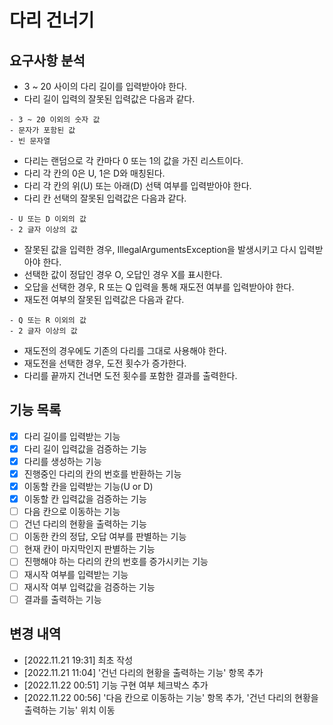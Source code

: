 # 다리 건너기

## 요구사항 분석
- 3 ~ 20 사이의 다리 길이를 입력받아야 한다.
- 다리 길이 입력의 잘못된 입력값은 다음과 같다.
 ```
- 3 ~ 20 이외의 숫자 값
- 문자가 포함된 값
- 빈 문자열
 ```
- 다리는 랜덤으로 각 칸마다 0 또는 1의 값을 가진 리스트이다.
- 다리 각 칸의 0은 U, 1은 D와 매칭된다.
- 다리 각 칸의 위(U) 또는 아래(D) 선택 여부를 입력받아야 한다.
- 다리 칸 선택의 잘못된 입력값은 다음과 같다.
```
- U 또는 D 이외의 값
- 2 글자 이상의 값
```
- 잘못된 값을 입력한 경우, IllegalArgumentsException을 발생시키고 다시 입력받아야 한다.
- 선택한 값이 정답인 경우 O, 오답인 경우 X를 표시한다.
- 오답을 선택한 경우, R 또는 Q 입력을 통해 재도전 여부를 입력받아야 한다.
- 재도전 여부의 잘못된 입력값은 다음과 같다.
```
- Q 또는 R 이외의 값
- 2 글자 이상의 값
```
- 재도전의 경우에도 기존의 다리를 그대로 사용해야 한다.
- 재도전을 선택한 경우, 도전 횟수가 증가한다.
- 다리를 끝까지 건너면 도전 횟수를 포함한 결과를 출력한다.

## 기능 목록
- [x] 다리 길이를 입력받는 기능
- [x] 다리 길이 입력값을 검증하는 기능
- [x] 다리를 생성하는 기능
- [x] 진행중인 다리의 칸의 번호를 반환하는 기능
- [x] 이동할 칸을 입력받는 기능(U or D)
- [x] 이동할 칸 입력값을 검증하는 기능
- [ ] 다음 칸으로 이동하는 기능
- [ ] 건넌 다리의 현황을 출력하는 기능
- [ ] 이동한 칸의 정답, 오답 여부를 판별하는 기능
- [ ] 현재 칸이 마지막인지 판별하는 기능
- [ ] 진행해야 하는 다리의 칸의 번호를 증가시키는 기능
- [ ] 재시작 여부를 입력받는 기능
- [ ] 재시작 여부 입력값을 검증하는 기능
- [ ] 결과를 출력하는 기능

## 변경 내역
- [2022.11.21 19:31] 최초 작성
- [2022.11.21 11:04] '건넌 다리의 현황을 출력하는 기능' 항목 추가
- [2022.11.22 00:51] 기능 구현 여부 체크박스 추가
- [2022.11.22 00:56] '다음 칸으로 이동하는 기능' 항목 추가, '건넌 다리의 현황을 출력하는 기능' 위치 이동